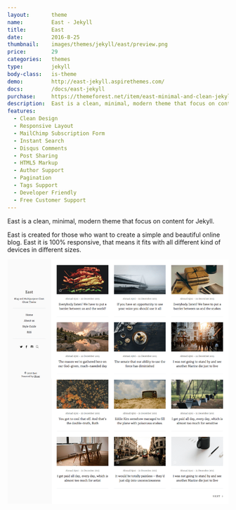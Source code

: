 ```yaml
---
layout:       theme
name:         East - Jekyll
title:        East
date:         2016-8-25
thumbnail:    images/themes/jekyll/east/preview.png
price:        29
categories:   themes
type:         jekyll
body-class:   is-theme
demo:         http://east-jekyll.aspirethemes.com/
docs:         /docs/east-jekyll
purchase:     https://themeforest.net/item/east-minimal-and-clean-jekyll-blog-theme/16252756?ref=aspirethemes
description:  East is a clean, minimal, modern theme that focus on content for Jekyll.
features:
  - Clean Design
  - Responsive Layout
  - MailChimp Subscription Form
  - Instant Search
  - Disqus Comments
  - Post Sharing
  - HTML5 Markup
  - Author Support
  - Pagination
  - Tags Support
  - Developer Friendly
  - Free Customer Support
---
```


East is a clean, minimal, modern theme that focus on content for Jekyll.

East is created for those who want to create a simple and beautiful online blog. East it is 100% responsive, that means it fits with all different kind of devices in different sizes.

![east-jekyll-full-preview](/images/themes/jekyll/east/full-preview.png)